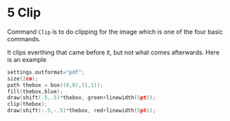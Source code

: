 # 5 Clip

Command `Clip` is to do clipping for the image which is one of the four basic commands.

It clips everthing that came before it, but not what comes afterwards. Here is an example

```c
settings.outformat="pdf";
size(2cm);
path thebox = box((0,0),(1,1));
fill(thebox,blue);
draw(shift(.5,.5)*thebox, green+linewidth(5pt));
clip(thebox);
draw(shift(-.5,-.5)*thebox, red+linewidth(5pt));
```
